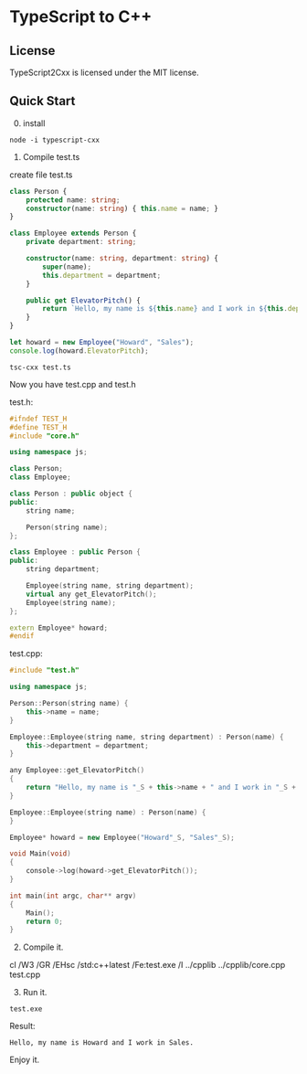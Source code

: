 TypeScript to C++
===========================

License
-------

TypeScript2Cxx is licensed under the MIT license.

Quick Start
-----------

0) install

```
node -i typescript-cxx
```


1) Compile test.ts

create file test.ts

```TypeScript
class Person {
    protected name: string;
    constructor(name: string) { this.name = name; }
}

class Employee extends Person {
    private department: string;

    constructor(name: string, department: string) {
        super(name);
        this.department = department;
    }

    public get ElevatorPitch() {
        return `Hello, my name is ${this.name} and I work in ${this.department}.`;
    }
}

let howard = new Employee("Howard", "Sales");
console.log(howard.ElevatorPitch);
```

```
tsc-cxx test.ts
```

Now you have test.cpp and test.h

test.h:
```C++
#ifndef TEST_H
#define TEST_H
#include "core.h"

using namespace js;

class Person;
class Employee;

class Person : public object {
public:
    string name;

    Person(string name);
};

class Employee : public Person {
public:
    string department;

    Employee(string name, string department);
    virtual any get_ElevatorPitch();
    Employee(string name);
};

extern Employee* howard;
#endif
```

test.cpp:
```C++
#include "test.h"

using namespace js;

Person::Person(string name) {
    this->name = name;
}

Employee::Employee(string name, string department) : Person(name) {
    this->department = department;
}

any Employee::get_ElevatorPitch()
{
    return "Hello, my name is "_S + this->name + " and I work in "_S + this->department + "."_S;
}

Employee::Employee(string name) : Person(name) {
}

Employee* howard = new Employee("Howard"_S, "Sales"_S);

void Main(void)
{
    console->log(howard->get_ElevatorPitch());
}

int main(int argc, char** argv)
{
    Main();
    return 0;
}
```

2) Compile it.

cl /W3 /GR /EHsc /std:c++latest /Fe:test.exe /I ../cpplib ../cpplib/core.cpp test.cpp

3) Run it.

```
test.exe
```

Result:
```
Hello, my name is Howard and I work in Sales.
```

Enjoy it. 
